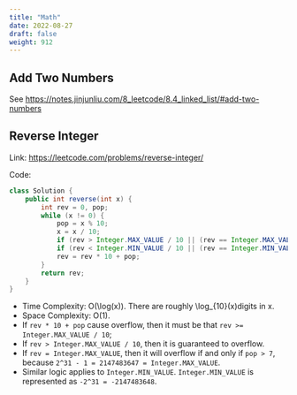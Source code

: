 ```yaml
---
title: "Math"
date: 2022-08-27
draft: false
weight: 912
---
```


## Add Two Numbers

See https://notes.jinjunliu.com/8_leetcode/8.4_linked_list/#add-two-numbers

## Reverse Integer

Link: https://leetcode.com/problems/reverse-integer/

Code:

```java
class Solution {
    public int reverse(int x) {
        int rev = 0, pop;
        while (x != 0) {
            pop = x % 10;
            x = x / 10;
            if (rev > Integer.MAX_VALUE / 10 || (rev == Integer.MAX_VALUE / 10 && pop > 7)) return 0;
            if (rev < Integer.MIN_VALUE / 10 || (rev == Integer.MIN_VALUE / 10 && pop < -8)) return 0;
            rev = rev * 10 + pop;
        }
        return rev;
    }
}
```

- Time Complexity: O(\log(x)). There are roughly \log_{10}(x)digits in x.
- Space Complexity: O(1).
- If `rev * 10 + pop` cause overflow, then it must be that `rev >= Integer.MAX_VALUE / 10`;
- If `rev > Integer.MAX_VALUE / 10`, then it is guaranteed to overflow.
- If `rev = Integer.MAX_VALUE`, then it will overflow if and only if `pop > 7`, because `2^31 - 1 = 2147483647 = Integer.MAX_VALUE`.
- Similar logic applies to `Integer.MIN_VALUE`. `Integer.MIN_VALUE` is represented as `-2^31 = -2147483648`.
